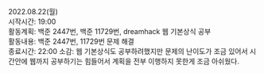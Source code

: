 2022.08.22(월)  
시작시간: 19:00  
활동계획: 백준 2447번, 백준 11729번, dreamhack 웹 기본상식 공부  
활동내용: 백준 2447번, 11729번 문제 해결  
종료시간: 22:00
소감: 웹 기본상식도 공부하려했지만 문제의 난이도가 조금 있어서 시간안에 웹까지 공부하기는 힘들어서 계획을 전부 이행하지 못한게 조금 아쉬웠다.  